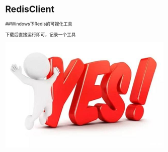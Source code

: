 # RedisClient

##Windows下Redis的可视化工具

下载后直接运行即可，记录一个工具

![image](https://github.com/ArjenWang/SpringBootAndMongoDB/blob/master/src/main/resources/templates/img/yes.jpg?raw=true)
